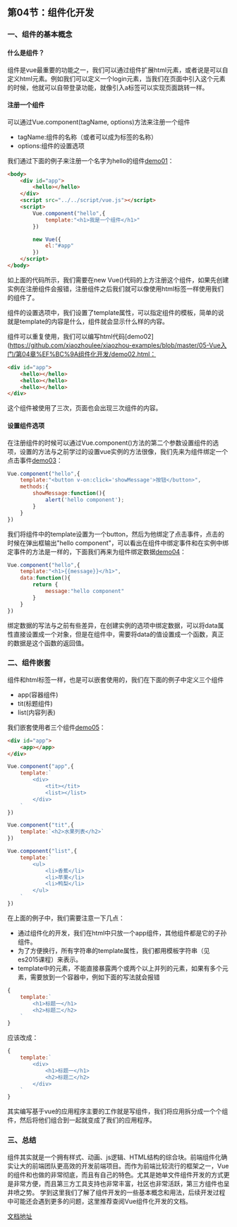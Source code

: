 ## 第04节：组件化开发

### 一、组件的基本概念

#### 什么是组件？

组件是vue最重要的功能之一，我们可以通过组件扩展html元素，或者说是可以自定义html元素。例如我们可以定义一个login元素，当我们在页面中引入这个元素的时候，他就可以自带登录功能，就像引入a标签可以实现页面跳转一样。

#### 注册一个组件

可以通过Vue.component(tagName, options)方法来注册一个组件

* tagName:组件的名称（或者可以成为标签的名称）
* options:组件的设置选项

我们通过下面的例子来注册一个名字为hello的组件[demo01](https://github.com/xiaozhoulee/xiaozhou-examples/blob/master/05-Vue入门/第04章%EF%BC%9A组件化开发/demo01.html
)：

``` html
<body>
    <div id="app">
        <hello></hello>
    </div>
    <script src="../../script/vue.js"></script>
    <script>
        Vue.component("hello",{
            template:"<h1>我是一个组件</h1>"
        })

        new Vue({
            el:"#app"
        })
    </script>
</body>
```

如上面的代码所示，我们需要在new Vue()代码的上方注册这个组件，如果先创建实例在注册组件会报错，注册组件之后我们就可以像使用html标签一样使用我们的组件了。

组件的设置选项中，我们设置了template属性，可以指定组件的模板，简单的说就是template的内容是什么，组件就会显示什么样的内容。

组件可以重复使用，我们可以编写html代码[demo02](https://github.com/xiaozhoulee/xiaozhou-examples/blob/master/05-Vue入门/第04章%EF%BC%9A组件化开发/demo02.html：
``` html
<div id="app">
    <hello></hello>
    <hello></hello>
    <hello></hello>
</div>
```

这个组件被使用了三次，页面也会出现三次组件的内容。

#### 设置组件选项

在注册组件的时候可以通过Vue.component()方法的第二个参数设置组件的选项，设置的方法与之前学过的设置vue实例的方法很像，我们先来为组件绑定一个点击事件[demo03](https://github.com/xiaozhoulee/xiaozhou-examples/blob/master/05-Vue入门/第04章%EF%BC%9A组件化开发/demo03.html)：
``` js
Vue.component("hello",{
    template:"<button v-on:click='showMessage'>按钮</button>",
    methods:{
        showMessage:function(){
            alert('hello component');
        }
    }
})
```

我们将组件中的template设置为一个button，然后为他绑定了点击事件，点击的时候在弹出框输出"hello component"，可以看出在组件中绑定事件和在实例中绑定事件的方法是一样的，下面我们再来为组件绑定数据[demo04](https://github.com/xiaozhoulee/xiaozhou-examples/blob/master/05-Vue入门/第04章%EF%BC%9A组件化开发/demo04.html)：

``` js
Vue.component("hello",{
    template:"<h1>{{message}}</h1>",
    data:function(){
        return {
            message:"hello component"
        }
    }
})
```

绑定数据的写法与之前有些差异，在创建实例的选项中绑定数据，可以将data属性直接设置成一个对象，但是在组件中，需要将data的值设置成一个函数，真正的数据是这个函数的返回值。

### 二、组件嵌套
组件和html标签一样，也是可以嵌套使用的，我们在下面的例子中定义三个组件

* app(容器组件)
* tit(标题组件)
* list(内容列表)

我们嵌套使用者三个组件[demo05](https://github.com/xiaozhoulee/xiaozhou-examples/blob/master/05-Vue入门/第04章%EF%BC%9A组件化开发/demo05.html)：

``` html
<div id="app">
    <app></app>
</div>
```

``` js
Vue.component("app",{
    template:`
        <div>
            <tit></tit>
            <list></list>
        </div>
    `
})
```

``` js
Vue.component("tit",{
    template:`<h2>水果列表</h2>`
})
```

``` js
Vue.component("list",{
    template:`
        <ul>
            <li>香蕉</li>
            <li>苹果</li>
            <li>鸭梨</li>
        </ul>
    `
})
```

在上面的例子中，我们需要注意一下几点：

* 通过组件化的开发，我们在html中只放一个app组件，其他组件都是它的子孙组件。
* 为了方便换行，所有字符串的template属性，我们都用模板字符串（见es2015课程）来表示。
* template中的元素，不能直接暴露两个或两个以上并列的元素，如果有多个元素，需要放到一个容器中，例如下面的写法就会报错
``` js 
{
    template:`
        <h1>标题一</h1>
        <h2>标题二</h2>
    `
}
```
应该改成：
``` js
{
    template:`
        <div>
            <h1>标题一</h1>
            <h2>标题二</h2>
        </div>
    `
}
```

其实编写基于vue的应用程序主要的工作就是写组件，我们将应用拆分成一个个组件，然后将他们组合到一起就变成了我们的应用程序。

### 三、总结
组件其实就是一个拥有样式、动画、js逻辑、HTML结构的综合块。前端组件化确实让大的前端团队更高效的开发前端项目。而作为前端比较流行的框架之一，Vue的组件和也做的非常彻底，而且有自己的特色。尤其是她单文件组件开发的方式更是非常方便，而且第三方工具支持也非常丰富，社区也非常活跃，第三方组件也呈井喷之势。
学到这里我们了解了组件开发的一些基本概念和用法，后续开发过程中可能还会遇到更多的问题，这里推荐查阅Vue组件化开发的文档。

[文档地址](https://blog.csdn.net/qq_33988065/article/details/85124428)



